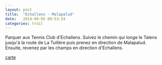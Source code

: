 ```yaml
---
layout: post
title:  "Echallens - Malapalud"
date:   2014-09-05 09:53:24
categories: trail
---
```


Parquer aux Tennis Club d'Echallens. Suivez le chemin qui longe le Talens jusqu'à la route de La Tuillère puis prenez en direction de Malapalud. Ensuite, revenez par les champs en direction d'Echallens.

[carte](Echallens-Malapalud.geojson)
